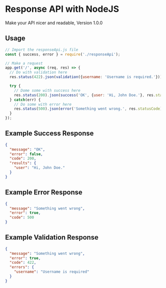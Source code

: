 # Response API with NodeJS

Make your API nicer and readable, Version 1.0.0

## Usage

```javascript
// Import the responseApi.js file
const { success, error } = require('./responseApi');

// Make a request
app.get('/', async (req, res) => {
  // Do with validation here
  res.status(422).json(validation({username: 'Username is required.'}))

  try {
    // Dome some with success here
    res.status(200).json(success('OK', {user: 'Hi, John Doe.'}, res.statusCode));
  } catch(err) {
    // Do some with error here
    res.status(500).json(error('Something went wrong.', res.statusCode);
  }
});
```

## Example Success Response

```json
{
  "message": "OK",
  "error": false,
  "code": 200,
  "results": {
    "user": "Hi, John Doe."
  }
}
```

## Example Error Response

```json
{
  "message": "Something went wrong",
  "error": true,
  "code": 500
}
```

## Example Validation Response

```json
{
  "message": "Something went wrong",
  "error": true,
  "code": 422,
  "errors": {
    "username": "Username is required"
  }
}
```
